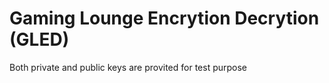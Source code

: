 # Gaming Lounge Encrytion Decrytion (GLED)

Both private and public keys are provited for test purpose
